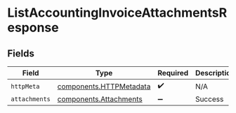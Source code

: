 # ListAccountingInvoiceAttachmentsResponse


## Fields

| Field                                                              | Type                                                               | Required                                                           | Description                                                        |
| ------------------------------------------------------------------ | ------------------------------------------------------------------ | ------------------------------------------------------------------ | ------------------------------------------------------------------ |
| `httpMeta`                                                         | [components.HTTPMetadata](../../models/components/httpmetadata.md) | :heavy_check_mark:                                                 | N/A                                                                |
| `attachments`                                                      | [components.Attachments](../../models/components/attachments.md)   | :heavy_minus_sign:                                                 | Success                                                            |